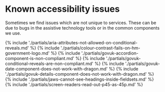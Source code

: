 # Known accessibility issues

Sometimes we find issues which are not unique to services. These can be due to bugs in the assistive technology tools or in the common components we use.

{% include './partials/aria-attributes-not-allowed-on-conditional-reveals.md' %}
{% include './partials/colour-contrast-fails-on-hm-government-logo.md' %}
{% include './partials/govuk-accordion-component-is-non-compliant.md' %}
{% include './partials/govuk-conditional-reveals-are-non-compliant.md' %}
{% include './partials/govuk-date-component-does-not-work-with-dragon.md' %}
{% include './partials/govuk-details-component-does-not-work-with-dragon.md' %}
{% include './partials/jaws-cannot-see-headings-inside-fieldsets.md' %}
{% include './partials/screen-readers-read-out-p45-as-45p.md' %}
